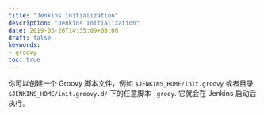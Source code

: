 ```yaml
---
title: "Jenkins Initialization"
description: "Jenkins Initialization"
date: 2019-03-26T14:35:09+08:00
draft: false
keywords:
- groovy
toc: true
---
```


你可以创建一个 Groovy 脚本文件，例如 `$JENKINS_HOME/init.groovy` 或者目录 `$JENKINS_HOME/init.groovy.d/` 下的任意脚本 `.grooy`. 它就会在 Jenkins 启动后执行。